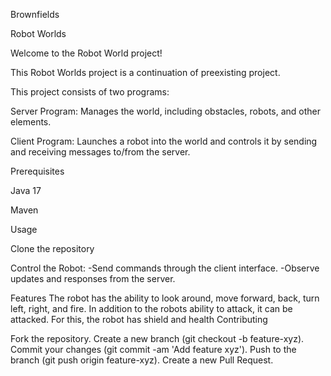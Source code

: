 Brownfields

Robot Worlds

Welcome to the Robot World project!

This Robot Worlds project is a continuation of preexisting project.

This project consists of two programs:

Server Program: Manages the world, including obstacles, robots, and other elements.

Client Program: Launches a robot into the world and controls it by sending and receiving messages to/from the server.

Prerequisites

Java 17

Maven

Usage

Clone the repository

Control the Robot:
-Send commands through the client interface.
-Observe updates and responses from the server.

Features
The robot has the ability to look around, move forward, back, turn left, right, and fire.
In addition to the robots ability to attack, it can be attacked. For this, the robot has shield and health
Contributing

Fork the repository.
Create a new branch (git checkout -b feature-xyz).
Commit your changes (git commit -am 'Add feature xyz').
Push to the branch (git push origin feature-xyz).
Create a new Pull Request.